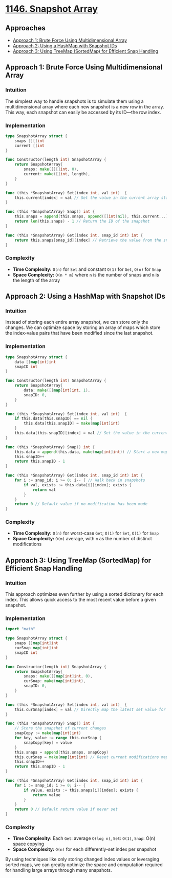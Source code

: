 # [1146. Snapshot Array](https://leetcode.com/problems/snapshot-array/)

## Approaches

- [Approach 1: Brute Force Using Multidimensional Array](#approach-1)
- [Approach 2: Using a HashMap with Snapshot IDs](#approach-2)
- [Approach 3: Using TreeMap (SortedMap) for Efficient Snap Handling](#approach-3)

## Approach 1: Brute Force Using Multidimensional Array

### Intuition
The simplest way to handle snapshots is to simulate them using a multidimensional array where each new snapshot is a new row in the array. This way, each snapshot can easily be accessed by its ID—the row index.

### Implementation
```go
type SnapshotArray struct {
    snaps [][]int
    current []int
}

func Constructor(length int) SnapshotArray {
    return SnapshotArray{
        snaps: make([][]int, 0),
        current: make([]int, length),
    }
}

func (this *SnapshotArray) Set(index int, val int)  {
    this.current[index] = val // Set the value in the current array state
}

func (this *SnapshotArray) Snap() int {
    this.snaps = append(this.snaps, append([]int(nil), this.current...)) // Save a snapshot of the current state
    return len(this.snaps) - 1 // Return the ID of the snapshot
}

func (this *SnapshotArray) Get(index int, snap_id int) int {
    return this.snaps[snap_id][index] // Retrieve the value from the snapshot
}
```

### Complexity
- **Time Complexity:** `O(n)` for `Set` and constant `O(1)` for `Get`, `O(n)` for `Snap`
- **Space Complexity:** `O(n * m)` where `n` is the number of snaps and `m` is the length of the array

## Approach 2: Using a HashMap with Snapshot IDs

### Intuition
Instead of storing each entire array snapshot, we can store only the changes. We can optimize space by storing an array of maps which store the index-value pairs that have been modified since the last snapshot.

### Implementation
```go
type SnapshotArray struct {
    data []map[int]int
    snapID int
}

func Constructor(length int) SnapshotArray {
    return SnapshotArray{
        data: make([]map[int]int, 1),
        snapID: 0,
    }
}

func (this *SnapshotArray) Set(index int, val int)  {
    if this.data[this.snapID] == nil {
        this.data[this.snapID] = make(map[int]int)
    }
    this.data[this.snapID][index] = val // Set the value in the current snapshot mapping
}

func (this *SnapshotArray) Snap() int {
    this.data = append(this.data, make(map[int]int)) // Start a new map for the next set of changes
    this.snapID++
    return this.snapID - 1
}

func (this *SnapshotArray) Get(index int, snap_id int) int {
    for i := snap_id; i >= 0; i-- { // Walk back in snapshots
        if val, exists := this.data[i][index]; exists {
            return val
        }
    }
    return 0 // Default value if no modification has been made
}
```

### Complexity
- **Time Complexity:** `O(n)` for worst-case `Get`; `O(1)` for `Set`, `O(1)` for `Snap`
- **Space Complexity:** `O(m)` average, with `m` as the number of distinct modifications

## Approach 3: Using TreeMap (SortedMap) for Efficient Snap Handling

### Intuition
This approach optimizes even further by using a sorted dictionary for each index. This allows quick access to the most recent value before a given snapshot.

### Implementation
```go
import "math"

type SnapshotArray struct {
    snaps []map[int]int
    curSnap map[int]int
    snapID int
}

func Constructor(length int) SnapshotArray {
    return SnapshotArray{
        snaps: make([]map[int]int, 0),
        curSnap: make(map[int]int),
        snapID: 0,
    }
}

func (this *SnapshotArray) Set(index int, val int)  {
    this.curSnap[index] = val // Directly map the latest set value for the index
}

func (this *SnapshotArray) Snap() int {
    // Store the snapshot of current changes
    snapCopy := make(map[int]int)
    for key, value := range this.curSnap {
        snapCopy[key] = value
    }
    this.snaps = append(this.snaps, snapCopy)
    this.curSnap = make(map[int]int) // Reset current modifications map
    this.snapID++
    return this.snapID - 1
}

func (this *SnapshotArray) Get(index int, snap_id int) int {
    for i := snap_id; i >= 0; i-- {
        if value, exists := this.snaps[i][index]; exists {
            return value
        }
    }
    return 0 // Default return value if never set
}
```

### Complexity
- **Time Complexity:** Each `Get`: average `O(log n)`, `Set`: `O(1)`, `Snap`: O(n) space copying
- **Space Complexity:** `O(n)` for each differently-set index per snapshot

By using techniques like only storing changed index values or leveraging sorted maps, we can greatly optimize the space and computation required for handling large arrays through many snapshots.


